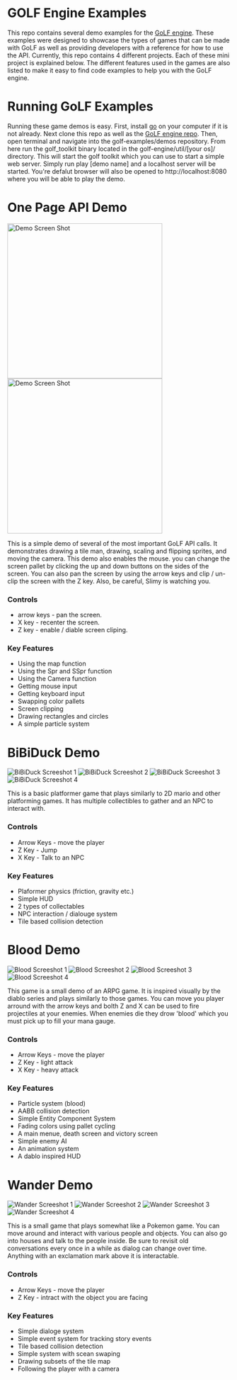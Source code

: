 
# GOLF Engine Examples

This repo contains several demo examples for the [GoLF engine](https://github.com/bjatkin/golf-engine). These examples
were designed to showcase the types of games that can be made with GoLF as well as providing developers with a reference
for how to use the API. Currently, this repo contains 4 different projects. Each of these mini project is explained below.
The different features used in the games are also listed to make it easy to find code examples to help you with the
GoLF engine.

# Running GoLF Examples

Running these game demos is easy. First, install [go](https://golang.org/) on your computer if it is not already.
Next clone this repo as well as the [GoLF engine repo](https://github.com/bjatkin/golf-engine). Then, open terminal
and navigate into the golf-examples/demos repository. From here run the golf_toolkit binary located 
in the golf-engine/util/[your os]/ directory. This will start the golf toolkit which you can use to 
start a simple web server. Simply run play [demo name] and a localhost server will be started. 
You're defalut browser will also be opened to http://localhost:8080 where you will be able to play the demo.

# One Page API Demo
<img src="https://github.com/bjatkin/golf-examples/blob/master/images/APIDemo.png" alt="Demo Screen Shot" style="width: 350px; display: inline-block" >
<img src="https://github.com/bjatkin/golf-examples/blob/master/images/APIDemo.png" alt="Demo Screen Shot" style="width: 350px; display: inline-block" ><br>
<!-- ![Demo Screen Shot](https://github.com/bjatkin/golf-examples/blob/master/images/APIDemo.png) -->

This is a simple demo of several of the most important GoLF API calls. It demonstrates drawing a tile man, drawing, scaling and flipping sprites, and moving the camera. This demo also enables the mouse. you can change
the screen pallet by clicking the up and down buttons
on the sides of the screen. You can also pan the screen
by using the arrow keys and clip / un-clip the screen
with the Z key. Also, be careful, Slimy is watching you.

### Controls
 * arrow keys - pan the screen.
 * X key - recenter the screen.
 * Z key - enable / diable screen cliping.

### Key Features
 * Using the map function
 * Using the Spr and SSpr function
 * Using the Camera function
 * Getting mouse input
 * Getting keyboard input
 * Swapping color pallets
 * Screen clipping
 * Drawing rectangles and circles
 * A simple particle system

# BiBiDuck Demo

![BiBiDuck Screeshot 1](https://github.com/bjatkin/golf-examples/blob/master/images/bibiDuck1.png)
![BiBiDuck Screeshot 2](https://github.com/bjatkin/golf-examples/blob/master/images/bibiDuck2.png)
![BiBiDuck Screeshot 3](https://github.com/bjatkin/golf-examples/blob/master/images/bibiDuck3.png)
![BiBiDuck Screeshot 4](https://github.com/bjatkin/golf-examples/blob/master/images/bibiDuck4.png)

This is a basic platformer game that plays similarly to 
2D mario and other platforming games. It has multiple
collectibles to gather and an NPC to interact with.

### Controls
 * Arrow Keys - move the player
 * Z Key - Jump
 * X Key - Talk to an NPC

### Key Features
 * Plaformer physics (friction, gravity etc.)
 * Simple HUD
 * 2 types of collectables
 * NPC interaction / dialouge system
 * Tile based collision detection

# Blood Demo

![Blood Screeshot 1](https://github.com/bjatkin/golf-examples/blob/master/images/blood1.png)
![Blood Screeshot 2](https://github.com/bjatkin/golf-examples/blob/master/images/blood2.png)
![Blood Screeshot 3](https://github.com/bjatkin/golf-examples/blob/master/images/blood3.png)
![Blood Screeshot 4](https://github.com/bjatkin/golf-examples/blob/master/images/blood4.png)

This game is a small demo of an ARPG game. It is inspired
visually by the diablo series and plays similarly to
those games. You can move you player arround with the
arrow keys and bolth Z and X can be used to fire
projectiles at your enemies. When enemies die they
drow 'blood' which you must pick up to fill your mana
gauge.

### Controls
 * Arrow Keys - move the player
 * Z Key - light attack
 * X Key - heavy attack

### Key Features
 * Particle system (blood)
 * AABB collision detection
 * Simple Entity Component System
 * Fading colors using pallet cycling
 * A main menue, death screen and victory screen
 * Simple enemy AI
 * An animation system
 * A dablo inspired HUD

# Wander Demo

![Wander Screeshot 1](https://github.com/bjatkin/golf-examples/blob/master/images/wander1.png)
![Wander Screeshot 2](https://github.com/bjatkin/golf-examples/blob/master/images/wander2.png)
![Wander Screeshot 3](https://github.com/bjatkin/golf-examples/blob/master/images/wander3.png)
![Wander Screeshot 4](https://github.com/bjatkin/golf-examples/blob/master/images/wander4.png)

This is a small game that plays somewhat like a Pokemon
game. You can move around and interact with various people and objects. You can also go into houses and 
talk to the people inside. Be sure to revisit old
conversations every once in a while as dialog can
change over time. Anything with an exclamation mark
above it is interactable.

### Controls
 * Arrow Keys - move the player
 * Z Key - intract with the object you are facing

### Key Features
 * Simple dialoge system
 * Simple event system for tracking story events
 * Tile based collision detection
 * Simple system with scean swaping
 * Drawing subsets of the tile map
 * Following the player with a camera